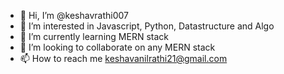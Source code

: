 - 👋 Hi, I’m @keshavrathi007
- 👀 I’m interested in Javascript, Python, Datastructure and Algo
- 🌱 I’m currently learning MERN stack
- 💞️ I’m looking to collaborate on any MERN stack
- 📫 How to reach me keshavanilrathi21@gmail.com

<!---
keshavrathi007/keshavrathi007 is a ✨ special ✨ repository because its `README.md` (this file) appears on your GitHub profile.
You can click the Preview link to take a look at your changes.
--->
